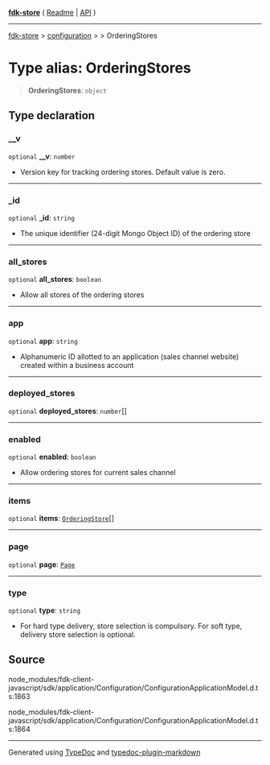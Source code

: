 [**fdk-store**](../../../README.md) ( [Readme](../../../README.md) \| [API](../../../API.md) )

---

[fdk-store](../../../API.md) > [configuration](../../README.md) > [<internal>](../README.md) > OrderingStores

# Type alias: OrderingStores

> **OrderingStores**: `object`

## Type declaration

### \_\_v

`optional` **\_\_v**: `number`

- Version key for tracking ordering stores. Default
  value is zero.

---

### \_id

`optional` **\_id**: `string`

- The unique identifier (24-digit Mongo Object ID)
  of the ordering store

---

### all_stores

`optional` **all_stores**: `boolean`

- Allow all stores of the ordering stores

---

### app

`optional` **app**: `string`

- Alphanumeric ID allotted to an application (sales
  channel website) created within a business account

---

### deployed_stores

`optional` **deployed_stores**: `number`[]

---

### enabled

`optional` **enabled**: `boolean`

- Allow ordering stores for current sales channel

---

### items

`optional` **items**: [`OrderingStore`](type-alias.OrderingStore.md)[]

---

### page

`optional` **page**: [`Page`](type-alias.Page.md)

---

### type

`optional` **type**: `string`

- For hard type delivery, store selection is
  compulsory. For soft type, delivery store selection is optional.

## Source

node_modules/fdk-client-javascript/sdk/application/Configuration/ConfigurationApplicationModel.d.ts:1863

node_modules/fdk-client-javascript/sdk/application/Configuration/ConfigurationApplicationModel.d.ts:1864

---

Generated using [TypeDoc](https://typedoc.org/) and [typedoc-plugin-markdown](https://www.npmjs.com/package/typedoc-plugin-markdown)
